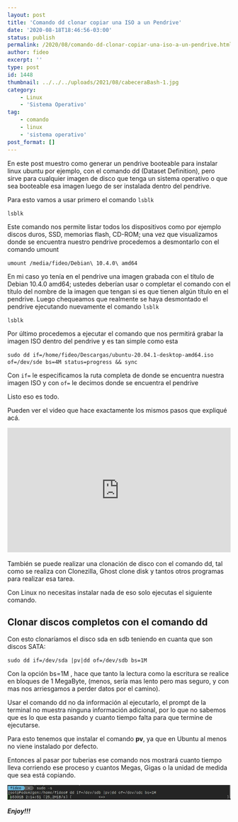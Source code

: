 ```yaml
---
layout: post
title: 'Comando dd clonar copiar una ISO a un Pendrive'
date: '2020-08-18T18:46:56-03:00'
status: publish
permalink: /2020/08/comando-dd-clonar-copiar-una-iso-a-un-pendrive.html
author: fideo
excerpt: ''
type: post
id: 1448
thumbnail: ../../../uploads/2021/08/cabeceraBash-1.jpg
category:
    - Linux
    - 'Sistema Operativo'
tag:
    - comando
    - linux
    - 'sistema operativo'
post_format: []
---
```


En este post muestro como generar un pendrive booteable para instalar linux ubuntu por ejemplo, con el comando dd (Dataset Definition), pero sirve para cualquier imagen de disco que tenga un sistema operativo o que sea booteable esa imagen luego de ser instalada dentro del pendrive.

Para esto vamos a usar primero el comando `lsblk`

```
lsblk
```

Este comando nos permite listar todos los dispositivos como por ejemplo discos duros, SSD, memorias flash, CD-ROM; una vez que visualizamos donde se encuentra nuestro pendrive procedemos a desmontarlo con el comando umount

```
umount /media/fideo/Debian\ 10.4.0\ amd64
```

En mi caso yo tenía en el pendrive una imagen grabada con el título de Debian 10.4.0 amd64; ustedes deberían usar o completar el comando con el título del nombre de la imagen que tengan si es que tienen algún título en el pendrive. Luego chequeamos que realmente se haya desmontado el pendrive ejecutando nuevamente el comando `lsblk`

```
lsblk
```

Por último procedemos a ejecutar el comando que nos permitirá grabar la imagen ISO dentro del pendrive y es tan simple como esta

```
sudo dd if=/home/fideo/Descargas/ubuntu-20.04.1-desktop-amd64.iso of=/dev/sde bs=4M status=progress && sync
```

Con `if=` le especificamos la ruta completa de donde se encuentra nuestra imagen ISO y con `of=` le decimos donde se encuentra el pendrive

Listo eso es todo.

Pueden ver el video que hace exactamente los mismos pasos que expliqué acá.

<iframe allow="accelerometer; autoplay; clipboard-write; encrypted-media; gyroscope; picture-in-picture; web-share" allowfullscreen="" frameborder="0" height="281" loading="lazy" referrerpolicy="strict-origin-when-cross-origin" src="https://www.youtube.com/embed/dYZJXNuNvtM?feature=oembed" title="Comando dd para pasar una imagen ISO a un pendrive" width="100%"></iframe>

También se puede realizar una clonación de disco con el comando dd, tal como se realiza con Clonezilla, Ghost clone disk y tantos otros programas para realizar esa tarea.

Con Linux no necesitas instalar nada de eso solo ejecutas el siguiente comando.

Clonar discos completos con el comando dd
-----------------------------------------

  
Con esto clonaríamos el disco sda en sdb teniendo en cuanta que son discos SATA:

```
sudo dd if=/dev/sda |pv|dd of=/dev/sdb bs=1M
```

Con la opción bs=1M , hace que tanto la lectura como la escritura se realice en bloques de 1 MegaByte, (menos, sería mas lento pero mas seguro, y con mas nos arriesgamos a perder datos por el camino).

Usar el comando dd no da información al ejecutarlo, el prompt de la terminal no muestra ninguna información adicional, por lo que no sabemos que es lo que esta pasando y cuanto tiempo falta para que termine de ejecutarse.

Para esto tenemos que instalar el comando **pv**, ya que en Ubuntu al menos no viene instalado por defecto.

Entonces al pasar por tuberias ese comando nos mostrará cuanto tiempo lleva corriendo ese proceso y cuantos Megas, Gigas o la unidad de medida que sea está copiando.

![](/assets/uploads/2023/08/comando_dd_clonar_disco.jpg)

***Enjoy!!!***
